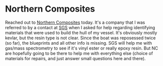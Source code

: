 # Northern Composites

Reached out to [Northern Composites](https://northerncomposites.com) today.  It's a company that I was referred to by a contact at [SGS](https://www.sgs.com) when I asked for help regarding identifying materials that were used to build the hull of my vessel.
It's obviously mostly kevlar, but the resin type is not clear.  Since the boat was reposessed twice (so far), the blueprints and all other info is missing.  SGS will help me with gas/mass spectrometry to see if it's vinyl ester or really epoxy resin.  But NC are hopefully going to be there to help me with everything else (choice of materials for repairs, and just answer small questions here and there).
